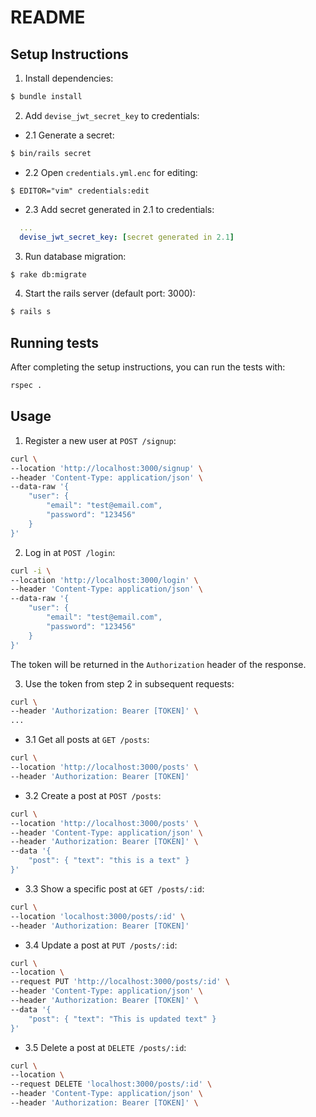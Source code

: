 # README

## Setup Instructions  
1. Install dependencies:  
```bash
$ bundle install
```  

2. Add `devise_jwt_secret_key` to credentials:  
- 2.1 Generate a secret:  
```bash
$ bin/rails secret
```  
- 2.2 Open `credentials.yml.enc` for editing:  
```
$ EDITOR="vim" credentials:edit
```  
- 2.3 Add secret generated in 2.1 to credentials:  
```yaml
  ...
  devise_jwt_secret_key: [secret generated in 2.1]
```  

3. Run database migration:
```bash
$ rake db:migrate
```

4. Start the rails server (default port: 3000):  
```bash
$ rails s
```  

## Running tests  
After completing the setup instructions, you can run the tests with:  
```bash
rspec .
```

## Usage
1. Register a new user at `POST /signup`:  

```bash
curl \
--location 'http://localhost:3000/signup' \
--header 'Content-Type: application/json' \
--data-raw '{
    "user": {
        "email": "test@email.com",
        "password": "123456"
    }
}'
```

2. Log in at `POST /login`:  

```bash
curl -i \
--location 'http://localhost:3000/login' \
--header 'Content-Type: application/json' \
--data-raw '{
    "user": {
        "email": "test@email.com",
        "password": "123456"
    }
}'
```
The token will be returned in the `Authorization` header of the response.  

3. Use the token from step 2 in subsequent requests:  

```bash
curl \
--header 'Authorization: Bearer [TOKEN]' \
...
```

- 3.1 Get all posts at `GET /posts`:  

```bash
curl \
--location 'http://localhost:3000/posts' \
--header 'Authorization: Bearer [TOKEN]'
```

- 3.2 Create a post at `POST /posts`:  

```bash
curl \
--location 'http://localhost:3000/posts' \
--header 'Content-Type: application/json' \
--header 'Authorization: Bearer [TOKEN]' \
--data '{
    "post": { "text": "this is a text" }
}'
```

- 3.3 Show a specific post at `GET /posts/:id`:  

```bash
curl \
--location 'localhost:3000/posts/:id' \
--header 'Authorization: Bearer [TOKEN]'
```

- 3.4 Update a post at `PUT /posts/:id`:  

```bash
curl \
--location \
--request PUT 'http://localhost:3000/posts/:id' \
--header 'Content-Type: application/json' \
--header 'Authorization: Bearer [TOKEN]' \
--data '{
    "post": { "text": "This is updated text" }
}'
```

- 3.5 Delete a post at `DELETE /posts/:id`:  

```bash
curl \
--location \
--request DELETE 'localhost:3000/posts/:id' \
--header 'Content-Type: application/json' \
--header 'Authorization: Bearer [TOKEN]' \
```